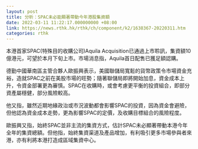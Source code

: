 ```yaml
---
layout: post
title: 分析：SPAC未必能顯著帶動今年港股集資額
date: 2022-03-11 11:22:17.000000000 +08:00
link: https://news.rthk.hk/rthk/ch/component/k2/1638367-20220311.htm
categories: rthk
---
```


本港首家SPAC(特殊目的收購公司)Aquila Acquisition已通過上市聆訊，集資額10億港元，可望於本月下旬上市。市場消息指，Aquila首日配售已獲足額認購。

德勤中國華南區主管合夥人歐振興表示，美國聯儲局寬鬆的貨幣政策令市場資金充裕，造就SPAC之前在美股市場的旺勢；隨著聯儲局即將開始加息，資金成本上升，令資金部署更為審慎。SPAC在收購時，或會考慮更平衡的投資組合，即部分資產屬穩健，部分風險較高。

他又指，雖然近期地緣政治或市況波動都會影響SPAC的投資，因為資金會避險，但他認為資金成本走勢，更為影響SPAC的定價，及收購目標組合的風險程度。

歐振興又指，始終SPAC並非主流的集資方式，估計SPAC未必顯著帶動本港今年全年的集資總額。但他指，始終集資渠道及產品增加，有利吸引更多市場參與者來港，亦有利將本港打造成區域集資中心。

